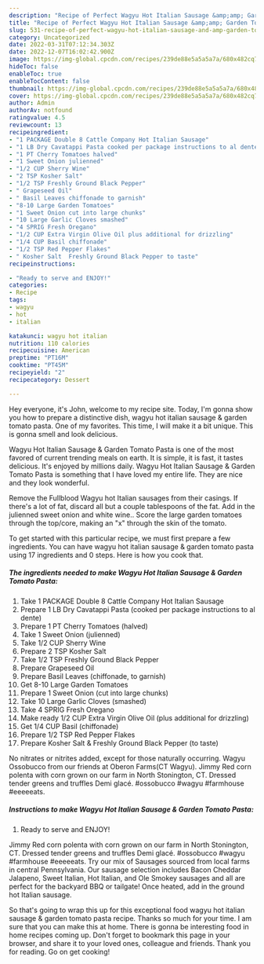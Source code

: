 ```yaml
---
description: "Recipe of Perfect Wagyu Hot Italian Sausage &amp;amp; Garden Tomato Pasta"
title: "Recipe of Perfect Wagyu Hot Italian Sausage &amp;amp; Garden Tomato Pasta"
slug: 531-recipe-of-perfect-wagyu-hot-italian-sausage-and-amp-garden-tomato-pasta
category: Uncategorized
date: 2022-03-31T07:12:34.303Z
date: 2022-12-07T16:02:42.900Z
image: https://img-global.cpcdn.com/recipes/239de88e5a5a5a7a/680x482cq70/wagyu-hot-italian-sausage-garden-tomato-pasta-recipe-main-photo.jpg
hideToc: false
enableToc: true
enableTocContent: false
thumbnail: https://img-global.cpcdn.com/recipes/239de88e5a5a5a7a/680x482cq70/wagyu-hot-italian-sausage-garden-tomato-pasta-recipe-main-photo.jpg
cover: https://img-global.cpcdn.com/recipes/239de88e5a5a5a7a/680x482cq70/wagyu-hot-italian-sausage-garden-tomato-pasta-recipe-main-photo.jpg
author: Admin
authorAv: notfound
ratingvalue: 4.5
reviewcount: 13
recipeingredient:
- "1 PACKAGE Double 8 Cattle Company Hot Italian Sausage"
- "1 LB Dry Cavatappi Pasta cooked per package instructions to al dente"
- "1 PT Cherry Tomatoes halved"
- "1 Sweet Onion julienned"
- "1/2 CUP Sherry Wine"
- "2 TSP Kosher Salt"
- "1/2 TSP Freshly Ground Black Pepper"
- " Grapeseed Oil"
- " Basil Leaves chiffonade to garnish"
- "8-10 Large Garden Tomatoes"
- "1 Sweet Onion cut into large chunks"
- "10 Large Garlic Cloves smashed"
- "4 SPRIG Fresh Oregano"
- "1/2 CUP Extra Virgin Olive Oil plus additional for drizzling"
- "1/4 CUP Basil chiffonade"
- "1/2 TSP Red Pepper Flakes"
- " Kosher Salt  Freshly Ground Black Pepper to taste"
recipeinstructions:

- "Ready to serve and ENJOY!"
categories:
- Recipe
tags:
- wagyu
- hot
- italian

katakunci: wagyu hot italian 
nutrition: 110 calories
recipecuisine: American
preptime: "PT16M"
cooktime: "PT45M"
recipeyield: "2"
recipecategory: Dessert

---
```



Hey everyone, it's John, welcome to my recipe site. Today, I'm gonna show you how to prepare a distinctive dish, wagyu hot italian sausage &amp; garden tomato pasta. One of my favorites. This time, I will make it a bit unique. This is gonna smell and look delicious.

Wagyu Hot Italian Sausage &amp; Garden Tomato Pasta is one of the most favored of current trending meals on earth. It is simple, it is fast, it tastes delicious. It's enjoyed by millions daily. Wagyu Hot Italian Sausage &amp; Garden Tomato Pasta is something that I have loved my entire life. They are nice and they look wonderful.

Remove the Fullblood Wagyu hot Italian sausages from their casings. If there&#39;s a lot of fat, discard all but a couple tablespoons of the fat. Add in the julienned sweet onion and white wine.. Score the large garden tomatoes through the top/core, making an &#34;x&#34; through the skin of the tomato.


To get started with this particular recipe, we must first prepare a few ingredients. You can have wagyu hot italian sausage &amp; garden tomato pasta using 17 ingredients and 0 steps. Here is how you cook that.

<!--inarticleads1-->

##### The ingredients needed to make Wagyu Hot Italian Sausage &amp; Garden Tomato Pasta:

1. Take 1 PACKAGE Double 8 Cattle Company Hot Italian Sausage
1. Prepare 1 LB Dry Cavatappi Pasta (cooked per package instructions to al dente)
1. Prepare 1 PT Cherry Tomatoes (halved)
1. Take 1 Sweet Onion (julienned)
1. Take 1/2 CUP Sherry Wine
1. Prepare 2 TSP Kosher Salt
1. Take 1/2 TSP Freshly Ground Black Pepper
1. Prepare  Grapeseed Oil
1. Prepare  Basil Leaves (chiffonade, to garnish)
1. Get 8-10 Large Garden Tomatoes
1. Prepare 1 Sweet Onion (cut into large chunks)
1. Take 10 Large Garlic Cloves (smashed)
1. Take 4 SPRIG Fresh Oregano
1. Make ready 1/2 CUP Extra Virgin Olive Oil (plus additional for drizzling)
1. Get 1/4 CUP Basil (chiffonade)
1. Prepare 1/2 TSP Red Pepper Flakes
1. Prepare  Kosher Salt &amp; Freshly Ground Black Pepper (to taste)


No nitrates or nitrites added, except for those naturally occurring. Wagyu Ossobucco from our friends at Oberon Farms(CT Wagyu). Jimmy Red corn polenta with corn grown on our farm in North Stonington, CT. Dressed tender greens and truffles Demi glacé. #ossobucco #wagyu #farmhouse #eeeeeats. 

<!--inarticleads2-->

##### Instructions to make Wagyu Hot Italian Sausage &amp; Garden Tomato Pasta:


1. Ready to serve and ENJOY!

Jimmy Red corn polenta with corn grown on our farm in North Stonington, CT. Dressed tender greens and truffles Demi glacé. #ossobucco #wagyu #farmhouse #eeeeeats. Try our mix of Sausages sourced from local farms in central Pennsylvania. Our sausage selection includes Bacon Cheddar Jalapeno, Sweet Italian, Hot Italian, and Ole Smokey sausages and all are perfect for the backyard BBQ or tailgate! Once heated, add in the ground hot Italian sausage. 

So that's going to wrap this up for this exceptional food wagyu hot italian sausage &amp; garden tomato pasta recipe. Thanks so much for your time. I am sure that you can make this at home. There is gonna be interesting food in home recipes coming up. Don't forget to bookmark this page in your browser, and share it to your loved ones, colleague and friends. Thank you for reading. Go on get cooking!
